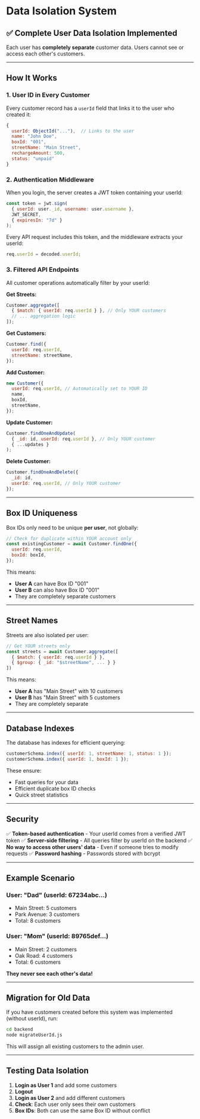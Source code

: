 # Data Isolation System

## ✅ Complete User Data Isolation Implemented

Each user has **completely separate** customer data. Users cannot see or access each other's customers.

---

## How It Works

### 1. **User ID in Every Customer**

Every customer record has a `userId` field that links it to the user who created it:

```javascript
{
  userId: ObjectId("..."),  // Links to the user
  name: "John Doe",
  boxId: "001",
  streetName: "Main Street",
  rechargeAmount: 500,
  status: "unpaid"
}
```

### 2. **Authentication Middleware**

When you login, the server creates a JWT token containing your userId:

```javascript
const token = jwt.sign(
  { userId: user._id, username: user.username },
  JWT_SECRET,
  { expiresIn: "7d" }
);
```

Every API request includes this token, and the middleware extracts your userId:

```javascript
req.userId = decoded.userId;
```

### 3. **Filtered API Endpoints**

All customer operations automatically filter by your userId:

**Get Streets:**

```javascript
Customer.aggregate([
  { $match: { userId: req.userId } }, // Only YOUR customers
  // ... aggregation logic
]);
```

**Get Customers:**

```javascript
Customer.find({
  userId: req.userId,
  streetName: streetName,
});
```

**Add Customer:**

```javascript
new Customer({
  userId: req.userId, // Automatically set to YOUR ID
  name,
  boxId,
  streetName,
});
```

**Update Customer:**

```javascript
Customer.findOneAndUpdate(
  { _id: id, userId: req.userId }, // Only YOUR customer
  { ...updates }
);
```

**Delete Customer:**

```javascript
Customer.findOneAndDelete({
  _id: id,
  userId: req.userId, // Only YOUR customer
});
```

---

## Box ID Uniqueness

Box IDs only need to be unique **per user**, not globally:

```javascript
// Check for duplicate within YOUR account only
const existingCustomer = await Customer.findOne({
  userId: req.userId,
  boxId: boxId,
});
```

This means:

- **User A** can have Box ID "001"
- **User B** can also have Box ID "001"
- They are completely separate customers

---

## Street Names

Streets are also isolated per user:

```javascript
// Get YOUR streets only
const streets = await Customer.aggregate([
  { $match: { userId: req.userId } },
  { $group: { _id: "$streetName", ... } }
])
```

This means:

- **User A** has "Main Street" with 10 customers
- **User B** has "Main Street" with 5 customers
- They are completely separate

---

## Database Indexes

The database has indexes for efficient querying:

```javascript
customerSchema.index({ userId: 1, streetName: 1, status: 1 });
customerSchema.index({ userId: 1, boxId: 1 });
```

These ensure:

- Fast queries for your data
- Efficient duplicate box ID checks
- Quick street statistics

---

## Security

✅ **Token-based authentication** - Your userId comes from a verified JWT token
✅ **Server-side filtering** - All queries filter by userId on the backend
✅ **No way to access other users' data** - Even if someone tries to modify requests
✅ **Password hashing** - Passwords stored with bcrypt

---

## Example Scenario

### User: "Dad" (userId: 67234abc...)

- Main Street: 5 customers
- Park Avenue: 3 customers
- Total: 8 customers

### User: "Mom" (userId: 89765def...)

- Main Street: 2 customers
- Oak Road: 4 customers
- Total: 6 customers

**They never see each other's data!**

---

## Migration for Old Data

If you have customers created before this system was implemented (without userId), run:

```bash
cd backend
node migrateUserId.js
```

This will assign all existing customers to the admin user.

---

## Testing Data Isolation

1. **Login as User 1** and add some customers
2. **Logout**
3. **Login as User 2** and add different customers
4. **Check**: Each user only sees their own customers
5. **Box IDs**: Both can use the same Box ID without conflict
